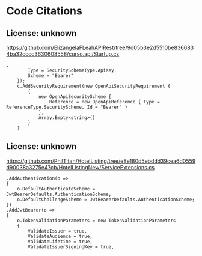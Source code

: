 # Code Citations

## License: unknown
https://github.com/ElizangelaFLeal/APIRest/tree/9d05b3e2d5510be8366834ba32cccc3630608558/curso.api/Startup.cs

```
,
        Type = SecuritySchemeType.ApiKey,
        Scheme = "Bearer"
    });
    c.AddSecurityRequirement(new OpenApiSecurityRequirement {
        {
            new OpenApiSecurityScheme {
                Reference = new OpenApiReference { Type = ReferenceType.SecurityScheme, Id = "Bearer" }
            },
            Array.Empty<string>()
        }
    }
```


## License: unknown
https://github.com/PhilTitan/HotelListing/tree/e8e180d5ebddd39cea6d0559d90038a3275e47cb/HotelListingNew/ServiceExtensions.cs

```
.AddAuthentication(o =>
{
    o.DefaultAuthenticateScheme = JwtBearerDefaults.AuthenticationScheme;
    o.DefaultChallengeScheme = JwtBearerDefaults.AuthenticationScheme;
})
.AddJwtBearer(o =>
{
    o.TokenValidationParameters = new TokenValidationParameters
    {
        ValidateIssuer = true,
        ValidateAudience = true,
        ValidateLifetime = true,
        ValidateIssuerSigningKey = true,
```

